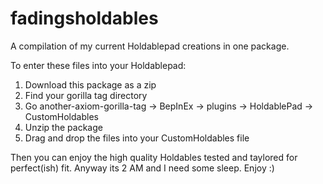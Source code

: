 # fadingsholdables
A compilation of my current Holdablepad creations in one package.

To enter these files into your Holdablepad:
1. Download this package as a zip
 2. Find your gorilla tag directory
  3. Go another-axiom-gorilla-tag -> BepInEx -> plugins -> HoldablePad -> CustomHoldables
   4. Unzip the package
   5. Drag and drop the files into your CustomHoldables file
 
 Then you can enjoy the high quality Holdables tested and taylored for perfect(ish) fit. Anyway its 2 AM and I need some sleep. Enjoy :)
